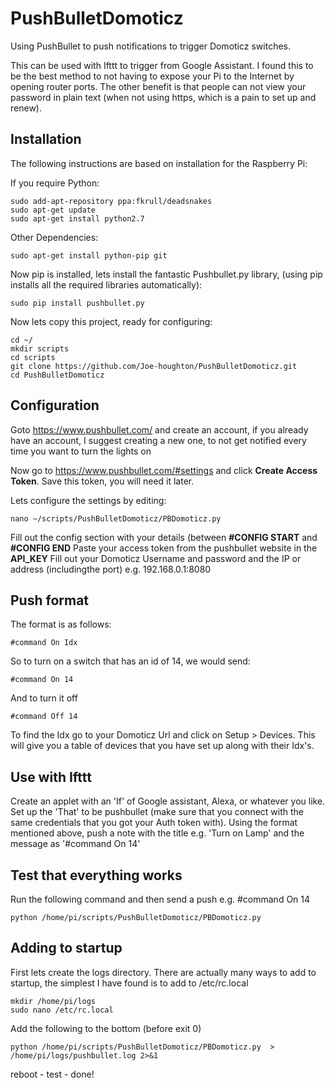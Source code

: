 # PushBulletDomoticz
Using PushBullet to push notifications to trigger Domoticz switches.

This can be used with Ifttt to trigger from Google Assistant. I found this to be the best method to not having to expose your Pi to the Internet by opening router ports. The other benefit is that people can not view your password in plain text (when not using https, which is a pain to set up and renew).

## Installation
The following instructions are based on installation for the Raspberry Pi:

If you require Python:
```
sudo add-apt-repository ppa:fkrull/deadsnakes
sudo apt-get update
sudo apt-get install python2.7
```

Other Dependencies:
```
sudo apt-get install python-pip git
```
Now pip is installed, lets install the fantastic Pushbullet.py library, (using pip installs all the required libraries automatically):
```
sudo pip install pushbullet.py
```
Now lets copy this project, ready for configuring:
```
cd ~/
mkdir scripts
cd scripts
git clone https://github.com/Joe-houghton/PushBulletDomoticz.git
cd PushBulletDomoticz
```
## Configuration
Goto https://www.pushbullet.com/ and create an account, if you already have an account, I suggest creating a new one, to not get notified every time you want to turn the lights on

Now go to https://www.pushbullet.com/#settings and click **Create Access Token**. Save this token, you will need it later.

Lets configure the settings by editing:
```
nano ~/scripts/PushBulletDomoticz/PBDomoticz.py
```

Fill out the config section with your details (between **#CONFIG START** and **#CONFIG END**
Paste your access token from the pushbullet website in the **API_KEY**
Fill out your Domoticz Username and password and the IP or address (includingthe port) e.g. 192.168.0.1:8080

## Push format
The format is as follows:
```
#command On Idx
```
So to turn on a switch that has an id of 14, we would send:
```
#command On 14
```
And to turn it off
```
#command Off 14
```
To find the Idx go to your Domoticz Url and click on Setup > Devices. This will give you a table of devices that you have set up along with their Idx's. 

## Use with Ifttt
Create an applet with an 'If' of Google assistant, Alexa, or whatever you like.
Set up the 'That' to be pushbullet (make sure that you connect with the same credentials that you got your Auth token with).
Using the format mentioned above, push a note with the title e.g. 'Turn on Lamp' and the message as '#command On 14'

## Test that everything works
Run the following command and then send a push e.g. #command On 14
```
python /home/pi/scripts/PushBulletDomoticz/PBDomoticz.py
```

## Adding to startup
First lets create the logs directory.
There are actually many ways to add to startup, the simplest I have found is to add to /etc/rc.local
```
mkdir /home/pi/logs
sudo nano /etc/rc.local
```
Add the following to the bottom (before exit 0)
```
python /home/pi/scripts/PushBulletDomoticz/PBDomoticz.py  > /home/pi/logs/pushbullet.log 2>&1
```

reboot - test - done!
